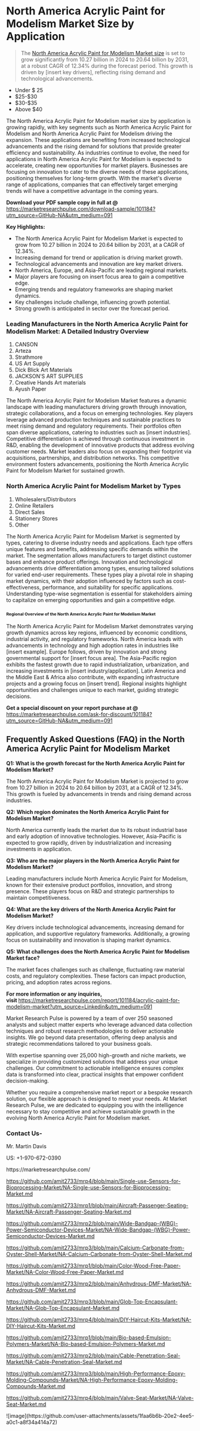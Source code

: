 <h1>North America Acrylic Paint for Modelism Market&nbsp;Size by Application</h1><blockquote><p>The <a href="https://marketresearchpulse.com/download-sample/101184?utm_source=GitHub-NA&amp;utm_medium=091">North America Acrylic Paint for Modelism Market size</a> is set to grow significantly from 10.27 billion in 2024 to 20.64 billion by 2031, at a robust CAGR of 12.34% during the forecast period. This growth is driven by [insert key drivers], reflecting rising demand and technological advancements.</p></blockquote><ul><li>Under $ 25<li> $25-$30<li> $30-$35<li> Above $40</li></ul><p>The North America Acrylic Paint for Modelism market size by application is growing rapidly, with key segments such as North America Acrylic Paint for Modelism and North America Acrylic Paint for Modelism driving the expansion. These applications are benefiting from increased technological advancements and the rising demand for solutions that provide greater efficiency and sustainability. As industries continue to evolve, the need for applications in North America Acrylic Paint for Modelism is expected to accelerate, creating new opportunities for market players. Businesses are focusing on innovation to cater to the diverse needs of these applications, positioning themselves for long-term growth. With the market's diverse range of applications, companies that can effectively target emerging trends will have a competitive advantage in the coming years.</p><p><strong>Download your PDF sample copy in full at @ </strong><a href="https://marketresearchpulse.com/download-sample/101184?utm_source=GitHub-NA&amp;utm_medium=091">https://marketresearchpulse.com/download-sample/101184?utm_source=GitHub-NA&amp;utm_medium=091</a></p><p><strong>Key Highlights: </strong></p><ul><li>The North America Acrylic Paint for Modelism Market is expected to grow from 10.27 billion in 2024 to 20.64 billion by 2031, at a CAGR of 12.34%.</li><li>Increasing demand for trend or application is driving market growth.</li><li>Technological advancements and innovation are key market drivers.</li><li>North America, Europe, and Asia-Pacific are leading regional markets.</li><li>Major players are focusing on insert focus area to gain a competitive edge.</li><li>Emerging trends and regulatory frameworks are shaping market dynamics.</li><li>Key challenges include challenge, influencing growth potential.</li><li>Strong growth is anticipated in sector over the forecast period.</li></ul><h3>Leading Manufacturers in the North America Acrylic Paint for Modelism Market: A Detailed Industry Overview</h3><ol><li>CANSON</li><li>Arteza</li><li>Strathmore</li><li>US Art Supply</li><li>Dick Blick Art Materials</li><li>JACKSON'S ART SUPPLIES</li><li>Creative Hands Art materials</li><li>Ayush Paper</li></ol><div class="flex max-w-full flex-col flex-grow"><div class="min-h-8 text-message flex w-full flex-col items-end gap-2 whitespace-normal break-words [.text-message+&amp;]:mt-5" dir="auto" data-message-author-role="assistant" data-message-id="fd8432e4-4910-450d-b182-61b7bfb0a01f" data-message-model-slug="gpt-4o"><div class="flex w-full flex-col gap-1 empty:hidden first:pt-[3px]"><div class="markdown prose w-full break-words dark:prose-invert light"><p>The North America Acrylic Paint for Modelism Market features a dynamic landscape with leading manufacturers driving growth through innovation, strategic collaborations, and a focus on emerging technologies. Key players leverage advanced production techniques and sustainable practices to meet rising demand and regulatory requirements. Their portfolios often span diverse applications, catering to industries such as [insert industries]. Competitive differentiation is achieved through continuous investment in R&amp;D, enabling the development of innovative products that address evolving customer needs. Market leaders also focus on expanding their footprint via acquisitions, partnerships, and distribution networks. This competitive environment fosters advancements, positioning the North America Acrylic Paint for Modelism Market for sustained growth.</p></div></div></div></div><h3>North America Acrylic Paint for Modelism Market by Types</h3><ol><li>Wholesalers/Distributors<li> Online Retailers<li> Direct Sales<li> Stationery Stores<li> Other</li></ol><div class="flex max-w-full flex-col flex-grow"><div class="min-h-8 text-message flex w-full flex-col items-end gap-2 whitespace-normal break-words [.text-message+&amp;]:mt-5" dir="auto" data-message-author-role="assistant" data-message-id="084470be-0bb7-4664-bddf-5156b4f41249" data-message-model-slug="gpt-4o-mini"><div class="flex w-full flex-col gap-1 empty:hidden first:pt-[3px]"><div class="markdown prose w-full break-words dark:prose-invert light"><p>The North America Acrylic Paint for Modelism Market is segmented by types, catering to diverse industry needs and applications. Each type offers unique features and benefits, addressing specific demands within the market. The segmentation allows manufacturers to target distinct customer bases and enhance product offerings. Innovation and technological advancements drive differentiation among types, ensuring tailored solutions for varied end-user requirements. These types play a pivotal role in shaping market dynamics, with their adoption influenced by factors such as cost-effectiveness, performance, and suitability for specific applications. Understanding type-wise segmentation is essential for stakeholders aiming to capitalize on emerging opportunities and gain a competitive edge.</p></div></div></div></div><h3><span style="font-size: 11px;">Regional Overview of the North America Acrylic Paint for Modelism Market</span></h3><div class="flex max-w-full flex-col flex-grow"><div class="min-h-8 text-message flex w-full flex-col items-end gap-2 whitespace-normal break-words [.text-message+&amp;]:mt-5" dir="auto" data-message-author-role="assistant" data-message-id="e9038762-ce64-4e30-91c9-9bd413514231" data-message-model-slug="gpt-4o-mini"><div class="flex w-full flex-col gap-1 empty:hidden first:pt-[3px]"><div class="markdown prose w-full break-words dark:prose-invert light"><p>The North America Acrylic Paint for Modelism Market demonstrates varying growth dynamics across key regions, influenced by economic conditions, industrial activity, and regulatory frameworks. North America leads with advancements in technology and high adoption rates in industries like [insert example]. Europe follows, driven by innovation and strong governmental support for [insert focus area]. The Asia-Pacific region exhibits the fastest growth due to rapid industrialization, urbanization, and increasing investments in [insert industry/application]. Latin America and the Middle East &amp; Africa also contribute, with expanding infrastructure projects and a growing focus on [insert trend]. Regional insights highlight opportunities and challenges unique to each market, guiding strategic decisions.</p></div></div></div></div><p><strong>Get a special discount on your report purchase at @ </strong><a href="https://marketresearchpulse.com/ask-for-discount/101184?utm_source=GitHub-NA&amp;utm_medium=091">https://marketresearchpulse.com/ask-for-discount/101184?utm_source=GitHub-NA&amp;utm_medium=091</a></p><h2>Frequently Asked Questions (FAQ) in the North America Acrylic Paint for Modelism Market</h2><p><strong>Q1: What is the growth forecast for the North America Acrylic Paint for Modelism Market?</strong></p><p>The North America Acrylic Paint for Modelism Market is projected to grow from 10.27 billion in 2024 to 20.64 billion by 2031, at a CAGR of 12.34%. This growth is fueled by advancements in trends and rising demand across industries.</p><p><strong>Q2: Which region dominates the North America Acrylic Paint for Modelism Market?</strong></p><p>North America currently leads the market due to its robust industrial base and early adoption of innovative technologies. However, Asia-Pacific is expected to grow rapidly, driven by industrialization and increasing investments in application.</p><p><strong>Q3: Who are the major players in the North America Acrylic Paint for Modelism Market?</strong></p><p>Leading manufacturers include North America Acrylic Paint for Modelism, known for their extensive product portfolios, innovation, and strong presence. These players focus on R&amp;D and strategic partnerships to maintain competitiveness.</p><p><strong>Q4: What are the key drivers of the North America Acrylic Paint for Modelism Market?</strong></p><p>Key drivers include technological advancements, increasing demand for application, and supportive regulatory frameworks. Additionally, a growing focus on sustainability and innovation is shaping market dynamics.</p><p><strong>Q5: What challenges does the North America Acrylic Paint for Modelism Market face?</strong></p><p>The market faces challenges such as challenge, fluctuating raw material costs, and regulatory complexities. These factors can impact production, pricing, and adoption rates across regions.</p><p><strong>For more information or any inquiries, visit&nbsp;</strong><a href="https://marketresearchpulse.com/report/101184/acrylic-paint-for-modelism-market?utm_source=Linkedin&utm_medium=091">https://marketresearchpulse.com/report/101184/acrylic-paint-for-modelism-market?utm_source=Linkedin&utm_medium=091</a></p><p>Market Research Pulse is powered by a team of over 250 seasoned analysts and subject matter experts who leverage advanced data collection techniques and robust research methodologies to deliver actionable insights. We go beyond data presentation, offering deep analysis and strategic recommendations tailored to your business goals.</p><p>With expertise spanning over 25,000 high-growth and niche markets, we specialize in providing customized solutions that address your unique challenges. Our commitment to actionable intelligence ensures complex data is transformed into clear, practical insights that empower confident decision-making.</p><p>Whether you require a comprehensive market report or a bespoke research solution, our flexible approach is designed to meet your needs. At Market Research Pulse, we are dedicated to equipping you with the intelligence necessary to stay competitive and achieve sustainable growth in the evolving North America Acrylic Paint for Modelism market.</p><h3><strong>Contact Us-</strong></h3><p>Mr. Martin Davis</p><p>US: +1-970-672-0390</p><p>https://marketresearchpulse.com/</p><p><a href="https://github.com/amit2733/mrp4/blob/main/Single-use-Sensors-for-Bioprocessing-Market/NA-Single-use-Sensors-for-Bioprocessing-Market.md">https://github.com/amit2733/mrp4/blob/main/Single-use-Sensors-for-Bioprocessing-Market/NA-Single-use-Sensors-for-Bioprocessing-Market.md</a></p><p><a href="https://github.com/amit2733/mrp1/blob/main/Aircraft-Passenger-Seating-Market/NA-Aircraft-Passenger-Seating-Market.md">https://github.com/amit2733/mrp1/blob/main/Aircraft-Passenger-Seating-Market/NA-Aircraft-Passenger-Seating-Market.md</a></p><p><a href="https://github.com/amit2733/mrp2/blob/main/Wide-Bandgap-(WBG)-Power-Semiconductor-Devices-Market/NA-Wide-Bandgap-(WBG)-Power-Semiconductor-Devices-Market.md">https://github.com/amit2733/mrp2/blob/main/Wide-Bandgap-(WBG)-Power-Semiconductor-Devices-Market/NA-Wide-Bandgap-(WBG)-Power-Semiconductor-Devices-Market.md</a></p><p><a href="https://github.com/amit2733/mrp3/blob/main/Calcium-Carbonate-from-Oyster-Shell-Market/NA-Calcium-Carbonate-from-Oyster-Shell-Market.md">https://github.com/amit2733/mrp3/blob/main/Calcium-Carbonate-from-Oyster-Shell-Market/NA-Calcium-Carbonate-from-Oyster-Shell-Market.md</a></p><p><a href="https://github.com/amit2733/mrp1/blob/main/Color-Wood-Free-Paper-Market/NA-Color-Wood-Free-Paper-Market.md">https://github.com/amit2733/mrp1/blob/main/Color-Wood-Free-Paper-Market/NA-Color-Wood-Free-Paper-Market.md</a></p><p><a href="https://github.com/amit2733/mrp2/blob/main/Anhydrous-DMF-Market/NA-Anhydrous-DMF-Market.md">https://github.com/amit2733/mrp2/blob/main/Anhydrous-DMF-Market/NA-Anhydrous-DMF-Market.md</a></p><p><a href="https://github.com/amit2733/mrp3/blob/main/Glob-Top-Encapsulant-Market/NA-Glob-Top-Encapsulant-Market.md">https://github.com/amit2733/mrp3/blob/main/Glob-Top-Encapsulant-Market/NA-Glob-Top-Encapsulant-Market.md</a></p><p><a href="https://github.com/amit2733/mrp4/blob/main/DIY-Haircut-Kits-Market/NA-DIY-Haircut-Kits-Market.md">https://github.com/amit2733/mrp4/blob/main/DIY-Haircut-Kits-Market/NA-DIY-Haircut-Kits-Market.md</a></p><p><a href="https://github.com/amit2733/mrp1/blob/main/Bio-based-Emulsion-Polymers-Market/NA-Bio-based-Emulsion-Polymers-Market.md">https://github.com/amit2733/mrp1/blob/main/Bio-based-Emulsion-Polymers-Market/NA-Bio-based-Emulsion-Polymers-Market.md</a></p><p><a href="https://github.com/amit2733/mrp2/blob/main/Cable-Penetration-Seal-Market/NA-Cable-Penetration-Seal-Market.md">https://github.com/amit2733/mrp2/blob/main/Cable-Penetration-Seal-Market/NA-Cable-Penetration-Seal-Market.md</a></p><p><a href="https://github.com/amit2733/mrp3/blob/main/High-Performance-Epoxy-Molding-Compounds-Market/NA-High-Performance-Epoxy-Molding-Compounds-Market.md">https://github.com/amit2733/mrp3/blob/main/High-Performance-Epoxy-Molding-Compounds-Market/NA-High-Performance-Epoxy-Molding-Compounds-Market.md</a></p><p><a href="https://github.com/amit2733/mrp4/blob/main/Valve-Seat-Market/NA-Valve-Seat-Market.md">https://github.com/amit2733/mrp4/blob/main/Valve-Seat-Market/NA-Valve-Seat-Market.md</a></p>
![image](https://github.com/user-attachments/assets/1faa6b6b-20e2-4ee5-a0c1-a8f34a414a72)
